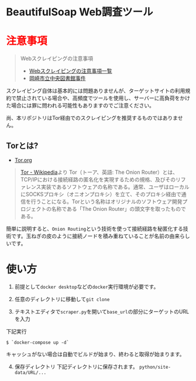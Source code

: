 # BeautifulSoap Web調査ツール

# <span style="color: red; ">注意事項</span>

>Webスクレイピングの注意事項
>- [Webスクレイピングの注意事項一覧](https://qiita.com/nezuq/items/c5e827e1827e7cb29011)
>- [岡崎市立中央図書館事件](https://ja.wikipedia.org/wiki/%E5%B2%A1%E5%B4%8E%E5%B8%82%E7%AB%8B%E4%B8%AD%E5%A4%AE%E5%9B%B3%E6%9B%B8%E9%A4%A8%E4%BA%8B%E4%BB%B6)

スクレイピング自体は基本的には問題ありませんが、ターゲットサイトの利用規約で禁止されている場合や、高頻度でツールを使用し、サーバーに高負荷をかけた場合には罪に問われる可能性もありますのでご注意ください。

尚、本リポジトリはTor経由でのスクレイピングを推奨するものではありません。

## Torとは?

- [Tor.org](https://www.torproject.org/)

>[Tor - Wikipedia](https://ja.wikipedia.org/wiki/Tor)より
>Tor（トーア、英語: The Onion Router）とは、TCP/IPにおける接続経路の匿名化を実現するための規格、及びそのリファレンス実装であるソフトウェアの名称である。通常、ユーザはローカルにSOCKSプロキシ（オニオンプロキシ）を立て、そのプロキシ経由で通信を行うことになる。Torという名称はオリジナルのソフトウェア開発プロジェクトの名称である「The Onion Router」の頭文字を取ったものである。
>

簡単に説明すると、`Onion Routing`という技術を使って接続経路を秘匿化する技術です。玉ねぎの皮のように接続ノードを積み重ねていることが名前の由来らしいです。

# 使い方

1. 前提として`docker desktop`などの`docker`実行環境が必要です。

2. 任意のディレクトリに移動して`git clone`

3. テキストエディタで`scraper.py`を開いて`base_url`の部分にターゲットのURLを入力

下記実行

```bash:title=docker-compose
$ `docker-compose up -d`
```

キャッシュがない場合は自動でビルドが始まり、終わると取得が始まります。

4. 保存ディレクトリ
  下記ディレクトリに保存されます。
  `python/site-data/URL/...`
